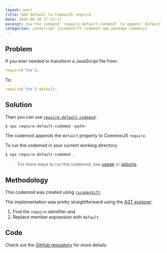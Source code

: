 ```yaml
---
layout: post
title: Add default to CommonJS require
date: 2020-06-20 17:13:17
excerpt: Use the codemod `require-default-codemod` to append `default` property to CommonJS `require`.
categories: javascript jscodeshift codemod npm package commonjs
---
```


## Problem

If you ever needed to transform a JavaScript file from:

```js
require('foo');
```

To:

```js
require('foo').default;
```

## Solution

Then you can use [`require-default-codemod`](https://www.npmjs.com/package/require-default-codemod):

```sh
$ npx require-default-codemod <path>
```

The codemod appends the `default` property to CommonJS `require`.

To run the codemod in your current working directory:

```sh
$ npx require-default-codemod .
```

> For more ways to run the codemod, see [usage](https://github.com/remarkablemark/require-default-codemod#usage) or [options](https://github.com/remarkablemark/require-default-codemod#options).

## Methodology

This codemod was created using [`jscodeshift`](https://github.com/facebook/jscodeshift).

The implementation was pretty straightforward using the [AST explorer](https://astexplorer.net/):

1. Find the `require` identifier and
2. Replace member expression with `default`.

## Code

Check out the [GitHub repository](https://github.com/remarkablemark/require-default-codemod) for more details.
